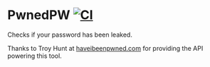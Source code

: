 # PwnedPW [![CI](https://github.com/luketainton/PwnedPW/actions/workflows/ci.yml/badge.svg?branch=main)](https://github.com/luketainton/PwnedPW/actions/workflows/ci.yml)

Checks if your password has been leaked.

Thanks to Troy Hunt at [haveibeenpwned.com](https://haveibeenpwned.com) for providing the API powering this tool.
